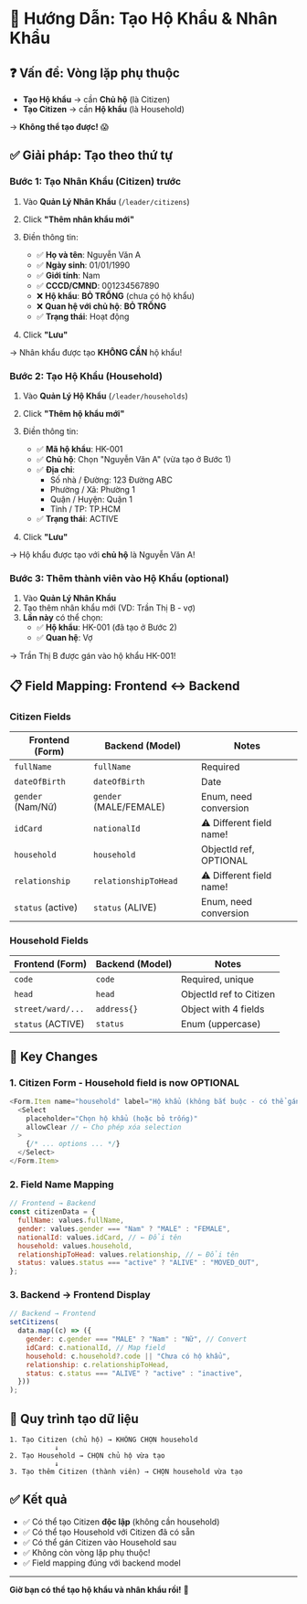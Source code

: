 # 📘 Hướng Dẫn: Tạo Hộ Khẩu & Nhân Khẩu

## ❓ Vấn đề: Vòng lặp phụ thuộc

- **Tạo Hộ khẩu** → cần **Chủ hộ** (là Citizen)
- **Tạo Citizen** → cần **Hộ khẩu** (là Household)

→ **Không thể tạo được!** 😱

## ✅ Giải pháp: Tạo theo thứ tự

### **Bước 1: Tạo Nhân Khẩu (Citizen) trước**

1. Vào **Quản Lý Nhân Khẩu** (`/leader/citizens`)
2. Click **"Thêm nhân khẩu mới"**
3. Điền thông tin:

   - ✅ **Họ và tên**: Nguyễn Văn A
   - ✅ **Ngày sinh**: 01/01/1990
   - ✅ **Giới tính**: Nam
   - ✅ **CCCD/CMND**: 001234567890
   - ❌ **Hộ khẩu**: **BỎ TRỐNG** (chưa có hộ khẩu)
   - ❌ **Quan hệ với chủ hộ**: **BỎ TRỐNG**
   - ✅ **Trạng thái**: Hoạt động

4. Click **"Lưu"**

→ Nhân khẩu được tạo **KHÔNG CẦN** hộ khẩu!

### **Bước 2: Tạo Hộ Khẩu (Household)**

1. Vào **Quản Lý Hộ Khẩu** (`/leader/households`)
2. Click **"Thêm hộ khẩu mới"**
3. Điền thông tin:

   - ✅ **Mã hộ khẩu**: HK-001
   - ✅ **Chủ hộ**: Chọn "Nguyễn Văn A" (vừa tạo ở Bước 1)
   - ✅ **Địa chỉ**:
     - Số nhà / Đường: 123 Đường ABC
     - Phường / Xã: Phường 1
     - Quận / Huyện: Quận 1
     - Tỉnh / TP: TP.HCM
   - ✅ **Trạng thái**: ACTIVE

4. Click **"Lưu"**

→ Hộ khẩu được tạo với **chủ hộ** là Nguyễn Văn A!

### **Bước 3: Thêm thành viên vào Hộ Khẩu (optional)**

1. Vào **Quản Lý Nhân Khẩu**
2. Tạo thêm nhân khẩu mới (VD: Trần Thị B - vợ)
3. **Lần này** có thể chọn:
   - ✅ **Hộ khẩu**: HK-001 (đã tạo ở Bước 2)
   - ✅ **Quan hệ**: Vợ

→ Trần Thị B được gán vào hộ khẩu HK-001!

## 📋 Field Mapping: Frontend ↔ Backend

### **Citizen Fields**

| Frontend (Form)   | Backend (Model)        | Notes                    |
| ----------------- | ---------------------- | ------------------------ |
| `fullName`        | `fullName`             | Required                 |
| `dateOfBirth`     | `dateOfBirth`          | Date                     |
| `gender` (Nam/Nữ) | `gender` (MALE/FEMALE) | Enum, need conversion    |
| `idCard`          | `nationalId`           | ⚠️ Different field name! |
| `household`       | `household`            | ObjectId ref, OPTIONAL   |
| `relationship`    | `relationshipToHead`   | ⚠️ Different field name! |
| `status` (active) | `status` (ALIVE)       | Enum, need conversion    |

### **Household Fields**

| Frontend (Form)   | Backend (Model) | Notes                   |
| ----------------- | --------------- | ----------------------- |
| `code`            | `code`          | Required, unique        |
| `head`            | `head`          | ObjectId ref to Citizen |
| `street/ward/...` | `address{}`     | Object with 4 fields    |
| `status` (ACTIVE) | `status`        | Enum (uppercase)        |

## 🔑 Key Changes

### **1. Citizen Form - Household field is now OPTIONAL**

```javascript
<Form.Item name="household" label="Hộ khẩu (không bắt buộc - có thể gán sau)">
  <Select
    placeholder="Chọn hộ khẩu (hoặc bỏ trống)"
    allowClear // ← Cho phép xóa selection
  >
    {/* ... options ... */}
  </Select>
</Form.Item>
```

### **2. Field Name Mapping**

```javascript
// Frontend → Backend
const citizenData = {
  fullName: values.fullName,
  gender: values.gender === "Nam" ? "MALE" : "FEMALE",
  nationalId: values.idCard, // ← Đổi tên
  household: values.household,
  relationshipToHead: values.relationship, // ← Đổi tên
  status: values.status === "active" ? "ALIVE" : "MOVED_OUT",
};
```

### **3. Backend → Frontend Display**

```javascript
// Backend → Frontend
setCitizens(
  data.map((c) => ({
    gender: c.gender === "MALE" ? "Nam" : "Nữ", // Convert
    idCard: c.nationalId, // Map field
    household: c.household?.code || "Chưa có hộ khẩu",
    relationship: c.relationshipToHead,
    status: c.status === "ALIVE" ? "active" : "inactive",
  }))
);
```

## 🎯 Quy trình tạo dữ liệu

```
1. Tạo Citizen (chủ hộ) → KHÔNG CHỌN household
           ↓
2. Tạo Household → CHỌN chủ hộ vừa tạo
           ↓
3. Tạo thêm Citizen (thành viên) → CHỌN household vừa tạo
```

## ✅ Kết quả

- ✅ Có thể tạo Citizen **độc lập** (không cần household)
- ✅ Có thể tạo Household với Citizen đã có sẵn
- ✅ Có thể gán Citizen vào Household sau
- ✅ Không còn vòng lặp phụ thuộc!
- ✅ Field mapping đúng với backend model

---

**Giờ bạn có thể tạo hộ khẩu và nhân khẩu rồi!** 🎉
